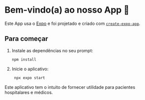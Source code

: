 # Bem-vindo(a) ao nosso App 👋

Este App usa o [Expo](https://expo.dev) e foi projetado e criado com [`create-expo-app`](https://www.npmjs.com/package/create-expo-app).

## Para começar

1. Instale as dependências no seu prompt:

   ```bash
   npm install

   ```

2. Inicie o aplicativo:

   ```bash
    npx expo start
   ```

Este aplicativo tem o intuito de fornecer utilidade para pacientes hospitalares e médicos. 
